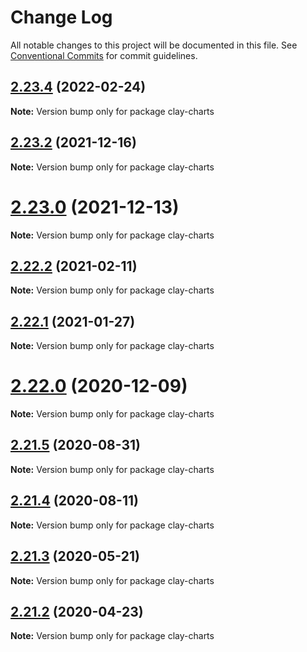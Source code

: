 # Change Log

All notable changes to this project will be documented in this file.
See [Conventional Commits](https://conventionalcommits.org) for commit guidelines.

## [2.23.4](https://github.com/liferay/clay/tree/master/packages/clay-charts/compare/v2.23.3...v2.23.4) (2022-02-24)

**Note:** Version bump only for package clay-charts





## [2.23.2](https://github.com/liferay/clay/compare/v2.23.1...v2.23.2) (2021-12-16)

**Note:** Version bump only for package clay-charts





# [2.23.0](https://github.com/liferay/clay/tree/master/packages/clay-charts/compare/v2.22.4...v2.23.0) (2021-12-13)

**Note:** Version bump only for package clay-charts





## [2.22.2](https://github.com/liferay/clay/tree/master/packages/clay-charts/compare/v2.22.1...v2.22.2) (2021-02-11)

**Note:** Version bump only for package clay-charts





## [2.22.1](https://github.com/liferay/clay/tree/master/packages/clay-charts/compare/v2.22.0...v2.22.1) (2021-01-27)

**Note:** Version bump only for package clay-charts





# [2.22.0](https://github.com/liferay/clay/tree/master/packages/clay-charts/compare/v2.21.5...v2.22.0) (2020-12-09)

**Note:** Version bump only for package clay-charts





## [2.21.5](https://github.com/liferay/clay/tree/master/packages/clay-charts/compare/v2.21.4...v2.21.5) (2020-08-31)

**Note:** Version bump only for package clay-charts





## [2.21.4](https://github.com/liferay/clay/tree/master/packages/clay-charts/compare/v2.21.3...v2.21.4) (2020-08-11)

**Note:** Version bump only for package clay-charts





## [2.21.3](https://github.com/liferay/clay/tree/master/packages/clay-charts/compare/v2.21.2...v2.21.3) (2020-05-21)

**Note:** Version bump only for package clay-charts





## [2.21.2](https://github.com/liferay/clay/tree/master/packages/clay-charts/compare/v2.21.1...v2.21.2) (2020-04-23)

**Note:** Version bump only for package clay-charts
